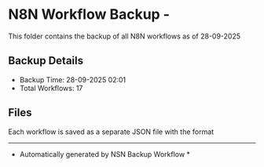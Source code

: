 # N8N Workflow Backup - 
This folder contains the backup of all N8N workflows as of 28-09-2025

## Backup Details
- Backup Time: 28-09-2025 02:01
- Total Workflows: 17

## Files
Each workflow is saved as a separate JSON file with the format

-----------
* Automatically generated by NSN Backup Workflow *